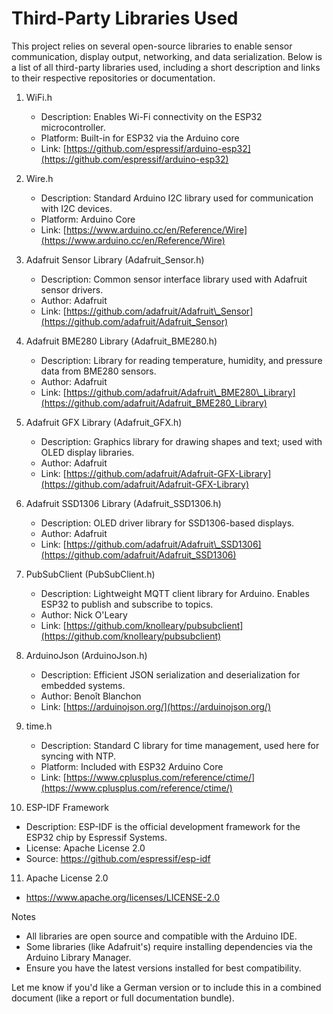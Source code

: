 # Third-Party Libraries Used

This project relies on several open-source libraries to enable sensor communication, display output, networking, and data serialization. Below is a list of all third-party libraries used, including a short description and links to their respective repositories or documentation.

1. WiFi.h

   * Description: Enables Wi-Fi connectivity on the ESP32 microcontroller.
   * Platform: Built-in for ESP32 via the Arduino core
   * Link: [https://github.com/espressif/arduino-esp32](https://github.com/espressif/arduino-esp32)

2. Wire.h

   * Description: Standard Arduino I2C library used for communication with I2C devices.
   * Platform: Arduino Core
   * Link: [https://www.arduino.cc/en/Reference/Wire](https://www.arduino.cc/en/Reference/Wire)

3. Adafruit Sensor Library (Adafruit\_Sensor.h)

   * Description: Common sensor interface library used with Adafruit sensor drivers.
   * Author: Adafruit
   * Link: [https://github.com/adafruit/Adafruit\_Sensor](https://github.com/adafruit/Adafruit_Sensor)

4. Adafruit BME280 Library (Adafruit\_BME280.h)

   * Description: Library for reading temperature, humidity, and pressure data from BME280 sensors.
   * Author: Adafruit
   * Link: [https://github.com/adafruit/Adafruit\_BME280\_Library](https://github.com/adafruit/Adafruit_BME280_Library)

5. Adafruit GFX Library (Adafruit\_GFX.h)

   * Description: Graphics library for drawing shapes and text; used with OLED display libraries.
   * Author: Adafruit
   * Link: [https://github.com/adafruit/Adafruit-GFX-Library](https://github.com/adafruit/Adafruit-GFX-Library)

6. Adafruit SSD1306 Library (Adafruit\_SSD1306.h)

   * Description: OLED driver library for SSD1306-based displays.
   * Author: Adafruit
   * Link: [https://github.com/adafruit/Adafruit\_SSD1306](https://github.com/adafruit/Adafruit_SSD1306)

7. PubSubClient (PubSubClient.h)

   * Description: Lightweight MQTT client library for Arduino. Enables ESP32 to publish and subscribe to topics.
   * Author: Nick O'Leary
   * Link: [https://github.com/knolleary/pubsubclient](https://github.com/knolleary/pubsubclient)

8. ArduinoJson (ArduinoJson.h)

   * Description: Efficient JSON serialization and deserialization for embedded systems.
   * Author: Benoît Blanchon
   * Link: [https://arduinojson.org/](https://arduinojson.org/)

9. time.h

   * Description: Standard C library for time management, used here for syncing with NTP.
   * Platform: Included with ESP32 Arduino Core
   * Link: [https://www.cplusplus.com/reference/ctime/](https://www.cplusplus.com/reference/ctime/)

10. ESP-IDF Framework
   * Description: ESP-IDF is the official development framework for the ESP32 chip by Espressif Systems.
   * License: Apache License 2.0
   * Source: https://github.com/espressif/esp-idf

11. Apache License 2.0
   * https://www.apache.org/licenses/LICENSE-2.0

Notes

* All libraries are open source and compatible with the Arduino IDE.
* Some libraries (like Adafruit's) require installing dependencies via the Arduino Library Manager.
* Ensure you have the latest versions installed for best compatibility.

Let me know if you'd like a German version or to include this in a combined document (like a report or full documentation bundle).
